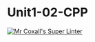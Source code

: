 # Unit1-02-CPP
[![Mr Coxall's Super Linter](https://github.com/ICS3U-Programming-NathanA/Unit1-02-CPP/workflows/Mr%20Coxall's%20Super%20Linter/badge.svg)](https://github.com/ICS3U-Programming-NathanA/Unit1-02-CPP/actions/)
